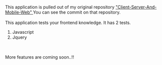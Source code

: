 This application is pulled out of my original repository <a href="https://github.com/kpatel1989/Client-Server-And-Mobile-Web">"Client-Server-And-Mobile-Web" </a>
You can see the commit on that repository.
<br/>
<br/>
This application tests your frontend knowledge. It has 2 tests. <br/>
1. Javascript <br/>
2. Jquery
<br/>
<br/>
More features are coming soon..!!